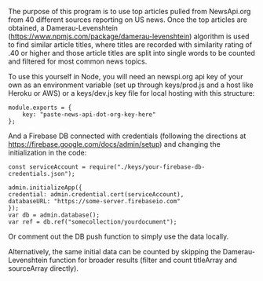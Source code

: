 The purpose of this program is to use top articles pulled from NewsApi.org from 40 different sources reporting on US news. Once the top articles are obtained, a Damerau-Levenshtein (https://www.npmjs.com/package/damerau-levenshtein) algorithm is used to find similar article titles, where titles are recorded with similarity rating of .40 or higher and those article titles are split into single words to be counted and filtered for most common news topics.

To use this yourself in Node, you will need an newspi.org api key of your own as an environment variable (set up through keys/prod.js and a host like Heroku or AWS) or a keys/dev.js key file for local hosting with this structure:

    module.exports = {
        key: "paste-news-api-dot-org-key-here"
    };

And a Firebase DB connected with credentials (following the directions at https://firebase.google.com/docs/admin/setup) and changing the initialization in the code:

    const serviceAccount = require("./keys/your-firebase-db-credentials.json");

    admin.initializeApp({
    credential: admin.credential.cert(serviceAccount),
    databaseURL: "https://some-server.firebaseio.com"
    });
    var db = admin.database();
    var ref = db.ref("somecollection/yourdocument");

Or comment out the DB push function to simply use the data locally.

Alternatively, the same initial data can be counted by skipping the Damerau-Levenshtein function for broader results (filter and count titleArray and sourceArray directly).